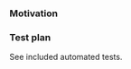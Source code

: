 <!-- (optional) Explain your change, focusing on the details of the solution. This is a great place to call out user-visible changes. -->


### Motivation
<!-- Why make this change? Describe the problem, not the solution. This can also be a link to an issue. -->


### Test plan
<!-- If you did not write tests for this change, replace the message below
     explaining why not. Why we should be confident this change is correct? -->

See included automated tests.
